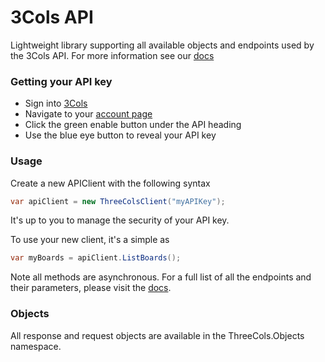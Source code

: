# 3Cols API

Lightweight library supporting all available objects and endpoints used by the 3Cols API. For more information see our [docs](https://3cols.com/docs)

### Getting your API key

  - Sign into [3Cols](https://3cols.com) 
  - Navigate to your [account page](https://3cols.com/account)
  - Click the green enable button under the API heading
  - Use the blue eye button to reveal your API key

### Usage
Create a new APIClient with the following syntax
```cs
var apiClient = new ThreeColsClient("myAPIKey"); 
```
It's up to you to manage the security of your API key.

To use your new client, it's a simple as
```cs
var myBoards = apiClient.ListBoards();
```
Note all methods are asynchronous. For a full list of all the endpoints and their parameters, please visit the [docs](https://3cols.com/docs).

### Objects
All response and request objects are available in the ThreeCols.Objects namespace.
